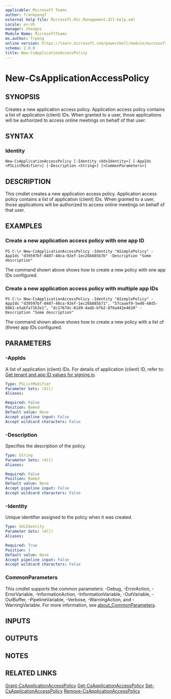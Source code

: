 ```yaml
---
applicable: Microsoft Teams
author: frankpeng7
external help file: Microsoft.Rtc.Management.dll-help.xml
Locale: en-US
manager: zhengni
Module Name: MicrosoftTeams
ms.author: frpeng
online version: https://learn.microsoft.com/powershell/module/microsoftteams/new-csapplicationaccesspolicy
schema: 2.0.0
title: New-CsApplicationAccessPolicy
---
```


# New-CsApplicationAccessPolicy

## SYNOPSIS

Creates a new application access policy. Application access policy contains a list of application (client) IDs. When granted to a user, those applications will be authorized to access online meetings on behalf of that user.

## SYNTAX

### Identity

```
New-CsApplicationAccessPolicy [-Identity <XdsIdentity>] [-AppIds <PSListModifier>] [-Description <String>] [<CommonParameters>]
```

## DESCRIPTION

This cmdlet creates a new application access policy. Application access policy contains a list of application (client) IDs. When granted to a user, those applications will be authorized to access online meetings on behalf of that user.

## EXAMPLES

### Create a new application access policy with one app ID

```
PS C:\> New-CsApplicationAccessPolicy -Identity "ASimplePolicy" -AppIds "d39597bf-8407-40ca-92ef-1ec26b885b7b" -Description "Some description"
```

The command shown above shows how to create a new policy with one app IDs configured.

### Create a new application access policy with multiple app IDs

```
PS C:\> New-CsApplicationAccessPolicy -Identity "ASimplePolicy" -AppIds "d39597bf-8407-40ca-92ef-1ec26b885b71", "57caaef9-5ed0-48d5-8862-e5abfa71b3e1", "dc17674c-81d9-4adb-bfb2-8f6a442e4620" -Description "Some description"
```

The command shown above shows how to create a new policy with a list of (three) app IDs configured.

## PARAMETERS

### -AppIds

A list of application (client) IDs. For details of application (client) ID, refer to: [Get tenant and app ID values for signing in](https://learn.microsoft.com/azure/active-directory/develop/howto-create-service-principal-portal#get-tenant-and-app-id-values-for-signing-in).

```yaml
Type: PSListModifier
Parameter Sets: (All)
Aliases:

Required: False
Position: Named
Default value: None
Accept pipeline input: False
Accept wildcard characters: False
```

### -Description

Specifies the description of the policy.

```yaml
Type: String
Parameter Sets: (All)
Aliases:

Required: False
Position: Named
Default value: None
Accept pipeline input: False
Accept wildcard characters: False
```

### -Identity

Unique identifier assigned to the policy when it was created.

```yaml
Type: XdsIdentity
Parameter Sets: (All)
Aliases:

Required: True
Position: 1
Default value: None
Accept pipeline input: False
Accept wildcard characters: False
```

### CommonParameters

This cmdlet supports the common parameters: -Debug, -ErrorAction, -ErrorVariable, -InformationAction, -InformationVariable, -OutVariable, -OutBuffer, -PipelineVariable, -Verbose, -WarningAction, and -WarningVariable. For more information, see [about_CommonParameters](https://go.microsoft.com/fwlink/?LinkID=113216).

## INPUTS

## OUTPUTS

## NOTES

## RELATED LINKS

[Grant-CsApplicationAccessPolicy](https://learn.microsoft.com/powershell/module/microsoftteams/grant-csapplicationaccesspolicy)
[Get-CsApplicationAccessPolicy](https://learn.microsoft.com/powershell/module/microsoftteams/grant-csapplicationaccesspolicy)
[Set-CsApplicationAccessPolicy](https://learn.microsoft.com/powershell/module/microsoftteams/grant-csapplicationaccesspolicy)
[Remove-CsApplicationAccessPolicy](https://learn.microsoft.com/powershell/module/microsoftteams/grant-csapplicationaccesspolicy)
